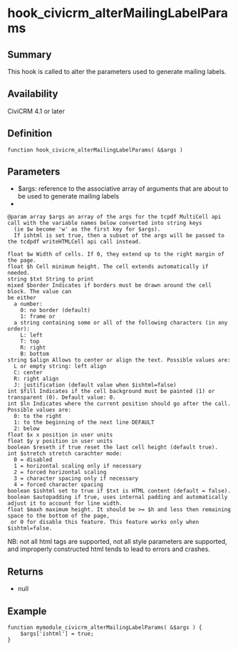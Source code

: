 # hook_civicrm_alterMailingLabelParams

## Summary

This hook is called to alter the parameters used to generate mailing
labels.

## Availability

CiviCRM 4.1 or later

## Definition

    function hook_civicrm_alterMailingLabelParams( &$args )

## Parameters

-   $args: reference to the associative array of arguments that are
    about to be used to generate mailing labels
-

<!-- -->

    @param array $args an array of the args for the tcpdf MultiCell api call with the variable names below converted into string keys
      (ie $w become 'w' as the first key for $args).
      If ishtml is set true, then a subset of the args will be passed to the tcdpdf writeHTMLCell api call instead.

    float $w Width of cells. If 0, they extend up to the right margin of the page.
    float $h Cell minimum height. The cell extends automatically if needed.
    string $txt String to print
    mixed $border Indicates if borders must be drawn around the cell block. The value can
    be either
      a number:
        0: no border (default)
        1: frame or
      a string containing some or all of the following characters (in any order):
        L: left
        T: top
        R: right
        B: bottom
    string $align Allows to center or align the text. Possible values are:
      L or empty string: left align
      C: center
      R: right align
      J: justification (default value when $ishtml=false)
    int $fill Indicates if the cell background must be painted (1) or transparent (0). Default value: 0.
    int $ln Indicates where the current position should go after the call. Possible values are:
      0: to the right
      1: to the beginning of the next line DEFAULT
      2: below
    float $x x position in user units
    float $y y position in user units
    boolean $reseth if true reset the last cell height (default true).
    int $stretch stretch carachter mode:
      0 = disabled
      1 = horizontal scaling only if necessary
      2 = forced horizontal scaling
      3 = character spacing only if necessary
      4 = forced character spacing
    boolean $ishtml set to true if $txt is HTML content (default = false).
    boolean $autopadding if true, uses internal padding and automatically adjust it to account for line width.
    float $maxh maximum height. It should be >= $h and less then remaining space to the bottom of the page,
     or 0 for disable this feature. This feature works only when $ishtml=false.

NB: not all html tags are supported, not all style parameters are
supported, and improperly constructed html tends to lead to errors and
crashes.

## Returns

-   null

## Example

    function mymodule_civicrm_alterMailingLabelParams( &$args ) {
        $args['ishtml'] = true;
    }